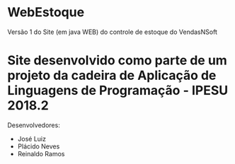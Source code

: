 # WebEstoque
Versão 1 do Site (em java WEB) do controle de estoque do VendasNSoft

# Site desenvolvido como parte de um projeto da cadeira de Aplicação de Linguagens de Programação - IPESU 2018.2

Desenvolvedores:
- José Luiz
- Plácido Neves
- Reinaldo Ramos
